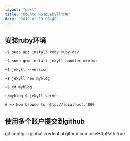 ```yaml
---
layout: "post"
title: "Ubuntu下安装Jekyll环境"
date: "2019-02-19 08:40"
---
```


## 安装ruby环境
```shell
~$ sudo apt install ruby ruby-dev

~$ sudo gem install jekyll bundler minima

~$ jekyll --version
```


```shell
~$ jekyll new myblog

~$ cd myblog

~/myblog $ jekyll serve

# => Now browse to http://localhost:4000
```

## 使用多个账户提交到github

git config --global credential.github.com.useHttpPath true
